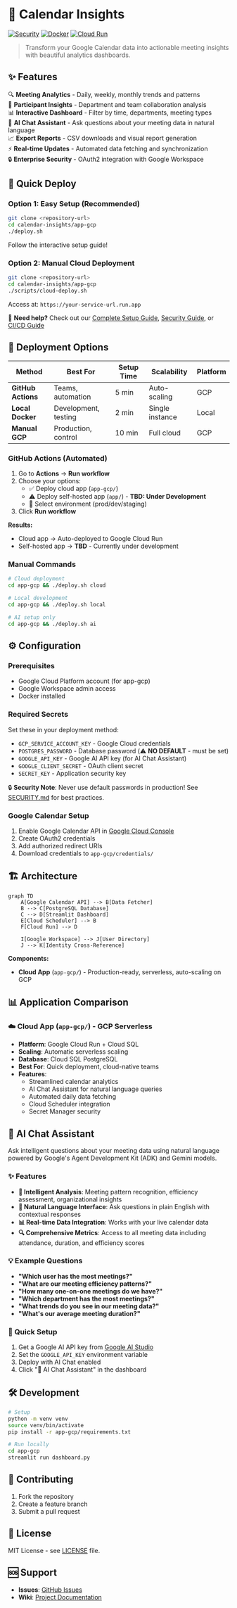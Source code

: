 # 📅 Calendar Insights

[![Security](https://img.shields.io/badge/security-verified-green)](https://github.com/your-org/calendar-insights)
[![Docker](https://img.shields.io/badge/docker-ready-blue)](https://docker.com)
[![Cloud Run](https://img.shields.io/badge/cloud%20run-deployed-blue)](https://cloud.google.com/run)

> Transform your Google Calendar data into actionable meeting insights with beautiful analytics dashboards.

## ✨ Features

🔍 **Meeting Analytics** - Daily, weekly, monthly trends and patterns  
👥 **Participant Insights** - Department and team collaboration analysis  
📊 **Interactive Dashboard** - Filter by time, departments, meeting types  
🤖 **AI Chat Assistant** - Ask questions about your meeting data in natural language  
📈 **Export Reports** - CSV downloads and visual report generation  
⚡ **Real-time Updates** - Automated data fetching and synchronization  
🔒 **Enterprise Security** - OAuth2 integration with Google Workspace  

## 🚀 Quick Deploy

### Option 1: Easy Setup (Recommended)
```bash
git clone <repository-url>
cd calendar-insights/app-gcp
./deploy.sh
```
Follow the interactive setup guide!

### Option 2: Manual Cloud Deployment
```bash
git clone <repository-url>
cd calendar-insights/app-gcp
./scripts/cloud-deploy.sh
```
Access at: `https://your-service-url.run.app`

📖 **Need help?** Check out our [Complete Setup Guide](SETUP_GUIDE.md), [Security Guide](SECURITY.md), or [CI/CD Guide](CI_CD_GUIDE.md)



## 🎯 Deployment Options

| Method | Best For | Setup Time | Scalability | Platform |
|--------|----------|------------|-------------|----------|
| **GitHub Actions** | Teams, automation | 5 min | Auto-scaling | GCP |
| **Local Docker** | Development, testing | 2 min | Single instance | Local |
| **Manual GCP** | Production, control | 10 min | Full cloud | GCP |


### GitHub Actions (Automated)
1. Go to **Actions** → **Run workflow**
2. Choose your options:
   - ✅ Deploy cloud app (`app-gcp/`)
   - ⚠️ Deploy self-hosted app (`app/`) - **TBD: Under Development**
   - 🎯 Select environment (prod/dev/staging)
3. Click **Run workflow**

**Results:**
- Cloud app → Auto-deployed to Google Cloud Run
- Self-hosted app → **TBD** - Currently under development

### Manual Commands
```bash
# Cloud deployment
cd app-gcp && ./deploy.sh cloud

# Local development
cd app-gcp && ./deploy.sh local

# AI setup only
cd app-gcp && ./deploy.sh ai
```

## ⚙️ Configuration

### Prerequisites
- Google Cloud Platform account (for app-gcp)
- Google Workspace admin access
- Docker installed

### Required Secrets
Set these in your deployment method:
- `GCP_SERVICE_ACCOUNT_KEY` - Google Cloud credentials
- `POSTGRES_PASSWORD` - Database password (⚠️ **NO DEFAULT** - must be set)
- `GOOGLE_API_KEY` - Google AI API key (for AI Chat Assistant)
- `GOOGLE_CLIENT_SECRET` - OAuth client secret
- `SECRET_KEY` - Application security key

🔒 **Security Note**: Never use default passwords in production! See [SECURITY.md](SECURITY.md) for best practices.

### Google Calendar Setup
1. Enable Google Calendar API in [Google Cloud Console](https://console.cloud.google.com)
2. Create OAuth2 credentials
3. Add authorized redirect URIs
4. Download credentials to `app-gcp/credentials/`

## 🏗️ Architecture

```mermaid
graph TD
    A[Google Calendar API] --> B[Data Fetcher]
    B --> C[PostgreSQL Database]
    C --> D[Streamlit Dashboard]
    E[Cloud Scheduler] --> B
    F[Cloud Run] --> D
    
    I[Google Workspace] --> J[User Directory]
    J --> K[Identity Cross-Reference]
```

**Components:**
- **Cloud App** (`app-gcp/`) - Production-ready, serverless, auto-scaling on GCP

## 📊 Application Comparison

### ☁️ Cloud App (`app-gcp/`) - GCP Serverless
- **Platform**: Google Cloud Run + Cloud SQL
- **Scaling**: Automatic serverless scaling
- **Database**: Cloud SQL PostgreSQL
- **Best For**: Quick deployment, cloud-native teams
- **Features**: 
  - Streamlined calendar analytics
  - AI Chat Assistant for natural language queries
  - Automated daily data fetching
  - Cloud Scheduler integration
  - Secret Manager security





## 🤖 AI Chat Assistant

Ask intelligent questions about your meeting data using natural language powered by Google's Agent Development Kit (ADK) and Gemini models.

### ✨ Features
- **🧠 Intelligent Analysis**: Meeting pattern recognition, efficiency assessment, organizational insights
- **💬 Natural Language Interface**: Ask questions in plain English with contextual responses
- **📊 Real-time Data Integration**: Works with your live calendar data
- **🔍 Comprehensive Metrics**: Access to all meeting data including attendance, duration, and efficiency scores

### 💡 Example Questions
- **"Which user has the most meetings?"**
- **"What are our meeting efficiency patterns?"**
- **"How many one-on-one meetings do we have?"**
- **"Which department has the most meetings?"**
- **"What trends do you see in our meeting data?"**
- **"What's our average meeting duration?"**

### 🚀 Quick Setup
1. Get a Google AI API key from [Google AI Studio](https://aistudio.google.com/app/apikey)
2. Set the `GOOGLE_API_KEY` environment variable
3. Deploy with AI Chat enabled
4. Click "🤖 AI Chat Assistant" in the dashboard

## 🛠️ Development

```bash
# Setup
python -m venv venv
source venv/bin/activate
pip install -r app-gcp/requirements.txt

# Run locally
cd app-gcp
streamlit run dashboard.py
```

## 🤝 Contributing

1. Fork the repository
2. Create a feature branch
3. Submit a pull request

## 📄 License

MIT License - see [LICENSE](LICENSE) file.

## 🆘 Support

- **Issues**: [GitHub Issues](../../issues)
- **Wiki**: [Project Documentation](../../wiki)
